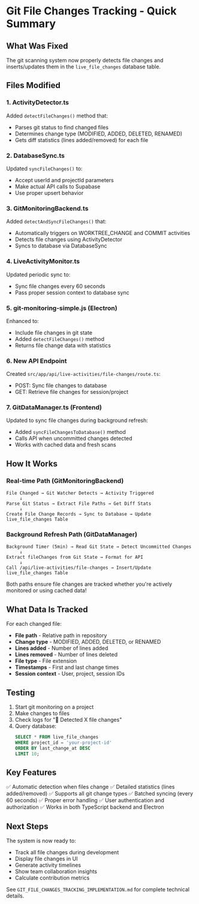# Git File Changes Tracking - Quick Summary

## What Was Fixed

The git scanning system now properly detects file changes and inserts/updates them in the `live_file_changes` database table.

## Files Modified

### 1. **ActivityDetector.ts**
Added `detectFileChanges()` method that:
- Parses git status to find changed files
- Determines change type (MODIFIED, ADDED, DELETED, RENAMED)
- Gets diff statistics (lines added/removed) for each file

### 2. **DatabaseSync.ts**
Updated `syncFileChanges()` to:
- Accept userId and projectId parameters
- Make actual API calls to Supabase
- Use proper upsert behavior

### 3. **GitMonitoringBackend.ts**
Added `detectAndSyncFileChanges()` that:
- Automatically triggers on WORKTREE_CHANGE and COMMIT activities
- Detects file changes using ActivityDetector
- Syncs to database via DatabaseSync

### 4. **LiveActivityMonitor.ts**
Updated periodic sync to:
- Sync file changes every 60 seconds
- Pass proper session context to database sync

### 5. **git-monitoring-simple.js** (Electron)
Enhanced to:
- Include file changes in git state
- Added `detectFileChanges()` method
- Returns file change data with statistics

### 6. **New API Endpoint**
Created `src/app/api/live-activities/file-changes/route.ts`:
- POST: Sync file changes to database
- GET: Retrieve file changes for session/project

### 7. **GitDataManager.ts** (Frontend)
Updated to sync file changes during background refresh:
- Added `syncFileChangesToDatabase()` method
- Calls API when uncommitted changes detected
- Works with cached data and fresh scans

## How It Works

### Real-time Path (GitMonitoringBackend)
```
File Changed → Git Watcher Detects → Activity Triggered
     ↓
Parse Git Status → Extract File Paths → Get Diff Stats
     ↓
Create File Change Records → Sync to Database → Update live_file_changes Table
```

### Background Refresh Path (GitDataManager)
```
Background Timer (5min) → Read Git State → Detect Uncommitted Changes
     ↓
Extract fileChanges from Git State → Format for API
     ↓
Call /api/live-activities/file-changes → Insert/Update live_file_changes Table
```

Both paths ensure file changes are tracked whether you're actively monitored or using cached data!

## What Data Is Tracked

For each changed file:
- **File path** - Relative path in repository
- **Change type** - MODIFIED, ADDED, DELETED, or RENAMED
- **Lines added** - Number of lines added
- **Lines removed** - Number of lines deleted
- **File type** - File extension
- **Timestamps** - First and last change times
- **Session context** - User, project, session IDs

## Testing

1. Start git monitoring on a project
2. Make changes to files
3. Check logs for "📁 Detected X file changes"
4. Query database:
   ```sql
   SELECT * FROM live_file_changes 
   WHERE project_id = 'your-project-id'
   ORDER BY last_change_at DESC
   LIMIT 10;
   ```

## Key Features

✅ Automatic detection when files change
✅ Detailed statistics (lines added/removed)
✅ Supports all git change types
✅ Batched syncing (every 60 seconds)
✅ Proper error handling
✅ User authentication and authorization
✅ Works in both TypeScript backend and Electron

## Next Steps

The system is now ready to:
- Track all file changes during development
- Display file changes in UI
- Generate activity timelines
- Show team collaboration insights
- Calculate contribution metrics

See `GIT_FILE_CHANGES_TRACKING_IMPLEMENTATION.md` for complete technical details.

